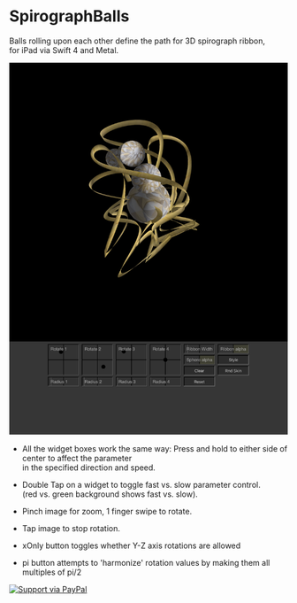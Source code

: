 # SpirographBalls
Balls rolling upon each other define the path for 3D spirograph ribbon, \
for iPad via Swift 4 and Metal.

![Screenshot](screenShot.png)

* All the widget boxes work the same way:
  Press and hold to either side of center to affect the parameter \
  in the specified direction and speed.

* Double Tap on a widget to toggle fast vs. slow parameter control. \
  (red vs. green background shows  fast vs. slow).

* Pinch image for zoom, 1 finger swipe to rotate.
* Tap image to stop rotation.

* xOnly button toggles whether Y-Z axis rotations are allowed

* pi button attempts to 'harmonize' rotation values by making them all multiples of pi/2

<a href="https://www.paypal.me/Kosalos/">
  <img alt="Support via PayPal" src="https://cdn.rawgit.com/twolfson/paypal-github-button/1.0.0/dist/button.svg"/>
</a>

